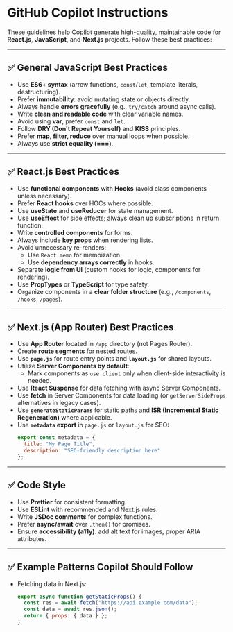 # GitHub Copilot Instructions

These guidelines help Copilot generate high-quality, maintainable code for **React.js**, **JavaScript**, and **Next.js** projects. Follow these best practices:

---

## ✅ General JavaScript Best Practices

- Use **ES6+ syntax** (arrow functions, `const`/`let`, template literals, destructuring).
- Prefer **immutability**: avoid mutating state or objects directly.
- Always handle **errors gracefully** (e.g., `try/catch` around async calls).
- Write **clean and readable code** with clear variable names.
- Avoid using **var**, prefer `const` and `let`.
- Follow **DRY (Don't Repeat Yourself)** and **KISS** principles.
- Prefer **map, filter, reduce** over manual loops when possible.
- Always use **strict equality (===)**.

---

## ✅ React.js Best Practices

- Use **functional components** with **Hooks** (avoid class components unless necessary).
- Prefer **React hooks** over HOCs where possible.
- Use **useState** and **useReducer** for state management.
- Use **useEffect** for side effects; always clean up subscriptions in return function.
- Write **controlled components** for forms.
- Always include **key props** when rendering lists.
- Avoid unnecessary re-renders:
  - Use `React.memo` for memoization.
  - Use **dependency arrays correctly** in hooks.
- Separate **logic from UI** (custom hooks for logic, components for rendering).
- Use **PropTypes** or **TypeScript** for type safety.
- Organize components in a **clear folder structure** (e.g., `/components`, `/hooks`, `/pages`).

---

## ✅ Next.js (App Router) Best Practices

- Use **App Router** located in `/app` directory (not Pages Router).
- Create **route segments** for nested routes.
- Use **`page.js`** for route entry points and **`layout.js`** for shared layouts.
- Utilize **Server Components by default**:
  - Mark components as `use client` only when client-side interactivity is needed.
- Use **React Suspense** for data fetching with async Server Components.
- Use **fetch** in Server Components for data loading (or `getServerSideProps` alternatives in legacy cases).
- Use **`generateStaticParams`** for static paths and **ISR (Incremental Static Regeneration)** where applicable.
- Use **`metadata` export** in `page.js` or `layout.js` for SEO:
  ```javascript
  export const metadata = {
    title: "My Page Title",
    description: "SEO-friendly description here"
  };
  ```

---

## ✅ Code Style

- Use **Prettier** for consistent formatting.
- Use **ESLint** with recommended and Next.js rules.
- Write **JSDoc comments** for complex functions.
- Prefer **async/await** over `.then()` for promises.
- Ensure **accessibility (a11y)**: add alt text for images, proper ARIA attributes.

---

## ✅ Example Patterns Copilot Should Follow

- Fetching data in Next.js:
  ```javascript
  export async function getStaticProps() {
    const res = await fetch("https://api.example.com/data");
    const data = await res.json();
    return { props: { data } };
  }
  ```
